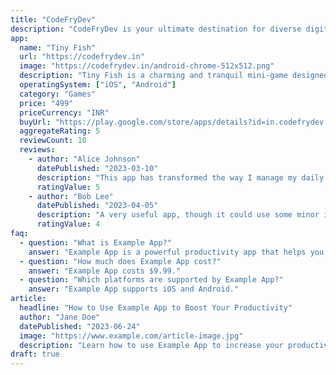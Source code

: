 ```yaml
---
title: "CodeFryDev"
description: "CodeFryDev is your ultimate destination for diverse digital content and tools. Enjoy our extensive game collection, innovative productivity apps, and micro applications for quick solutions. Access educational materials, interactive courses, and comprehensive tutorials for all skill levels. Fuel your creativity with design resources and versatile tools for efficient project completion. Visit CodeFryDev today and explore all we have to offer!"
app:
  name: "Tiny Fish"
  url: "https://codefrydev.in"
  image: "https://codefrydev.in/android-chrome-512x512.png"
  description: "Tiny Fish is a charming and tranquil mini-game designed to whisk players away into a serene underwater world"
  operatingSystem: ["iOS", "Android"]
  category: "Games"
  price: "499"
  priceCurrency: "INR"
  buyUrl: "https://play.google.com/store/apps/details?id=in.codefrydev.developer.abhijeet.tinyfish"
  aggregateRating: 5
  reviewCount: 10
  reviews:
    - author: "Alice Johnson"
      datePublished: "2023-03-10"
      description: "This app has transformed the way I manage my daily tasks. Highly recommended!"
      ratingValue: 5
    - author: "Bob Lee"
      datePublished: "2023-04-05"
      description: "A very useful app, though it could use some minor improvements."
      ratingValue: 4
faq:
  - question: "What is Example App?"
    answer: "Example App is a powerful productivity app that helps you organize your tasks and projects."
  - question: "How much does Example App cost?"
    answer: "Example App costs $9.99."
  - question: "Which platforms are supported by Example App?"
    answer: "Example App supports iOS and Android."
article:
  headline: "How to Use Example App to Boost Your Productivity"
  author: "Jane Doe"
  datePublished: "2023-06-24"
  image: "https://www.example.com/article-image.jpg"
  description: "Learn how to use Example App to increase your productivity with these tips and tricks."
draft: true
---
```

